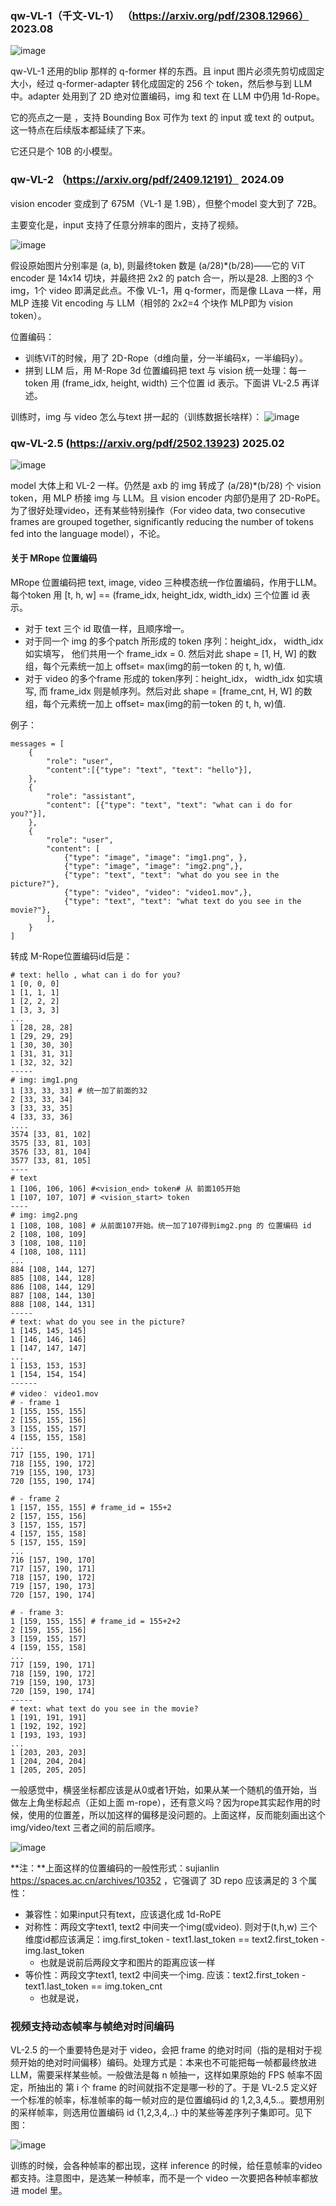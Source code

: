 ### qw-VL-1（千文-VL-1） （https://arxiv.org/pdf/2308.12966） 2023.08

![image](https://github.com/user-attachments/assets/4121756e-32dc-4a28-ae66-a2215849bba9)

qw-VL-1 还用的blip 那样的 q-former 样的东西。且 input 图片必须先剪切成固定大小，经过 q-former-adapter 转化成固定的 256 个 token，然后参与到 LLM 中。adapter 处用到了 2D 绝对位置编码，img 和 text 在 LLM 中仍用 1d-Rope。

它的亮点之一是 ，支持 Bounding Box 可作为 text 的 input 或 text 的 output。这一特点在后续版本都延续了下来。

它还只是个 10B 的小模型。

### qw-VL-2 （https://arxiv.org/pdf/2409.12191） 2024.09

vision encoder 变成到了 675M（VL-1 是 1.9B），但整个model 变大到了 72B。

主要变化是，input 支持了任意分辨率的图片，支持了视频。

![image](https://github.com/user-attachments/assets/ee01c926-fd4b-4dfc-9697-13bd171c7e00)

假设原始图片分别率是 (a, b), 则最终token 数是 (a/28)*(b/28)——它的 ViT encoder 是 14x14 切块，并最终把 2x2 的 patch 合一，所以是28. 上图的3 个 img，1个 video 即满足此点。不像 VL-1，用  q-former，而是像 LLava 一样，用 MLP 连接 Vit encoding 与 LLM（相邻的 2x2=4 个块作 MLP即为 vision token）。

位置编码：
- 训练ViT的时候，用了 2D-Rope（d维向量，分一半编码x，一半编码y）。
- 拼到 LLM 后，用 M-Rope 3d 位置编码把 text 与 vision 统一处理：每一token  用 (frame_idx, height, width) 三个位置 id 表示。下面讲 VL-2.5 再详述。


训练时，img 与 video 怎么与text 拼一起的（训练数据长啥样）：
![image](https://github.com/user-attachments/assets/793ce02d-e1d6-4133-a2e2-9574333a19b9)

### qw-VL-2.5 (https://arxiv.org/pdf/2502.13923) 2025.02

![image](https://github.com/user-attachments/assets/73dc5f83-1976-42b0-b7e7-6d9a07657cc9)

model 大体上和 VL-2 一样。仍然是 axb 的 img 转成了 (a/28)*(b/28) 个 vision token，用 MLP 桥接 img 与 LLM。且 vision encoder 内部仍是用了 2D-RoPE。为了很好处理video，还有某些特别操作（For video data, two consecutive frames are grouped together, significantly reducing the number of tokens fed into the language model），不论。

#### 关于 MRope 位置编码

MRope 位置编码把 text, image, video 三种模态统一作位置编码，作用于LLM。每个token 用 [t, h, w] == (frame_idx, height_idx, width_idx) 三个位置 id 表示。
- 对于 text 三个 id 取值一样，且顺序增一。
- 对于同一个 img 的多个patch 所形成的 token 序列：height_idx， width_idx 如实填写， 他们共用一个 frame_idx = 0. 然后对此 shape = [1, H, W] 的数组，每个元素统一加上 offset= max(img的前一token 的 t, h, w)值.
- 对于 video 的多个frame 形成的 token序列：height_idx， width_idx 如实填写, 而 frame_idx 则是帧序列。然后对此 shape = [frame_cnt, H, W] 的数组，每个元素统一加上 offset= max(img的前一token 的 t, h, w)值.

例子：
```
messages = [
    {
        "role": "user",
        "content":[{"type": "text", "text": "hello"}],
    },
    {
        "role": "assistant",
        "content": [{"type": "text", "text": "what can i do for you?"}],
    },
    {
        "role": "user",
        "content": [
            {"type": "image", "image": "img1.png", },
            {"type": "image", "image": "img2.png",},
            {"type": "text", "text": "what do you see in the picture?"},
            {"type": "video", "video": "video1.mov",},
            {"type": "text", "text": "what text do you see in the movie?"},
        ],
    }
]
```

转成 M-Rope位置编码id后是：

```
# text: hello , what can i do for you?
1 [0, 0, 0]
1 [1, 1, 1]
1 [2, 2, 2]
1 [3, 3, 3]
...
1 [28, 28, 28]
1 [29, 29, 29]
1 [30, 30, 30]
1 [31, 31, 31]
1 [32, 32, 32]
-----
# img: img1.png
1 [33, 33, 33] # 统一加了前面的32
2 [33, 33, 34]
3 [33, 33, 35]
4 [33, 33, 36]
....
3574 [33, 81, 102]
3575 [33, 81, 103]
3576 [33, 81, 104]
3577 [33, 81, 105]
----
# text
1 [106, 106, 106] #<vision_end> token# 从 前面105开始
1 [107, 107, 107] # <vision_start> token 
----
# img: img2.png
1 [108, 108, 108] # 从前面107开始。统一加了107得到img2.png 的 位置编码 id
2 [108, 108, 109]
3 [108, 108, 110]
4 [108, 108, 111]
...
884 [108, 144, 127]
885 [108, 144, 128]
886 [108, 144, 129]
887 [108, 144, 130]
888 [108, 144, 131]
-----
# text: what do you see in the picture?
1 [145, 145, 145]
1 [146, 146, 146]
1 [147, 147, 147]
...
1 [153, 153, 153]
1 [154, 154, 154]
------
# video： video1.mov
# - frame 1
1 [155, 155, 155]
2 [155, 155, 156]
3 [155, 155, 157]
4 [155, 155, 158]
...
717 [155, 190, 171]
718 [155, 190, 172]
719 [155, 190, 173]
720 [155, 190, 174]

# - frame 2
1 [157, 155, 155] # frame_id = 155+2
2 [157, 155, 156]
3 [157, 155, 157]
4 [157, 155, 158]
5 [157, 155, 159]
...
716 [157, 190, 170]
717 [157, 190, 171]
718 [157, 190, 172]
719 [157, 190, 173]
720 [157, 190, 174]

# - frame 3: 
1 [159, 155, 155] # frame_id = 155+2+2
2 [159, 155, 156]
3 [159, 155, 157]
4 [159, 155, 158]
...
717 [159, 190, 171]
718 [159, 190, 172]
719 [159, 190, 173]
720 [159, 190, 174]
-----
# text: what text do you see in the movie?
1 [191, 191, 191]
1 [192, 192, 192]
1 [193, 193, 193]
...
1 [203, 203, 203]
1 [204, 204, 204]
1 [205, 205, 205]
```

一般感觉中，横竖坐标都应该是从0或者1开始，如果从某一个随机的值开始，当做左上角坐标起点（正如上面 m-rope），还有意义吗？因为rope其实起作用的时候，使用的位置差，所以加这样的偏移是没问题的。上面这样，反而能刻画出这个img/video/text 三者之间的前后顺序。

![image](https://github.com/user-attachments/assets/6bedc332-b487-42ec-bd5b-55e36e2c97e0)

**注：**上面这样的位置编码的一般性形式：sujianlin https://spaces.ac.cn/archives/10352 ，它强调了 3D repo 应该满足的 3 个属性：
- 兼容性：如果input只有text，应该退化成 1d-RoPE
- 对称性：两段文字text1, text2 中间夹一个img(或video). 则对于(t,h,w) 三个维度id都应该满足：img.first_token - text1.last_token == text2.first_token - img.last_token
  - 也就是说前后两段文字和图片的距离应该一样
- 等价性：两段文字text1, text2 中间夹一个img. 应该：text2.first_token - text1.last_token == img.token_cnt
  - 也就是说，


### 视频支持动态帧率与帧绝对时间编码

VL-2.5 的一个重要特色是对于 video，会把 frame 的绝对时间（指的是相对于视频开始的绝对时间偏移）编码。处理方式是：本来也不可能把每一帧都最终放进 LLM，需要采样某些帧。一般做法是每 n 帧抽一，这样如果原始的 FPS 帧率不固定，所抽出的 第 i 个 frame 的时间就指不定是哪一秒的了。于是 VL-2.5 定义好一个标准的帧率，标准帧率的每一帧对应的是位置编码id 的 1,2,3,4,5..。要想用别的采样帧率，则选用位置编码 id {1,2,3,4,..} 中的某些等差序列子集即可。见下图：

![image](https://github.com/user-attachments/assets/a7ec35fc-b815-49d6-bb10-3741cc657cf3)

训练的时候，会各种帧率的都出现，这样 inference 的时候，给任意帧率的video 都支持。注意图中，是选某一种帧率，而不是一个 video 一次要把各种帧率都放进 model 里。

